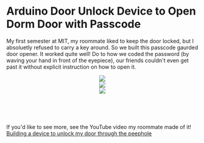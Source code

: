 # Arduino Door Unlock Device to Open Dorm Door with Passcode

My first semester at MIT, my roommate liked to keep the door locked, but I absoluetly refused to carry a key around. So we built this passcode gaurded door opener. It worked quite well! Do to how we coded the password (by waving your hand in front of the eyepiece), our friends couldn't even get past it without explicit instruction on how to open it. </br>
<p align="center">
  <img src="https://user-images.githubusercontent.com/85134229/151648954-b662695e-4c82-49c6-85ef-d56ead05ed38.png" /> </br>
  <img src="https://user-images.githubusercontent.com/85134229/151648955-864e7ff2-0ae7-4225-a31e-aa0400341029.png" /> </br>
  <img src="https://user-images.githubusercontent.com/85134229/151648957-ebf99834-aa24-42e4-91e1-b9eaad7c12df.png" />
</p>
</br>
</br>
</br>

If you'd like to see more, see the YouTube video my roommate made of it!</br>
[Building a device to unlock my door through the peephole](https://www.youtube.com/watch?v=Daz3UvsgPgE)
